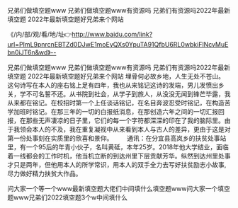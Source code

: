 兄弟们做填空题www
兄弟们做填空题www有资源吗
兄弟们有资源吗2022年最新填空题
2022年最新填空题好兄弟来个网站


《/内/部/观/看/地/址👉http://www.baidu.com/link?url=PImL9pnrcnEBTZd0DJwE1moEyQXs0YpuTA91QfbU6RL0wbkiFlNcvMuEbn0iJT6n&wd》--

兄弟们做填空题www
兄弟们做填空题www有资源吗
兄弟们有资源吗2022年最新填空题
2022年最新填空题好兄弟来个网站
埋骨何必故乡地，人生无处不苍山。这句诗写在本人的座右铭上足有四年，我也从来铭记这诗的发端，男儿发愤出乡关，学不可名誓不还。从书院到社会，从学子到旅人，从没没无闻到锋芒毕露，我从来都在铭记。在校招时第一个上任谈话铭记，在名目奔波忍受时铭记，在构造苦学加班时铭记。在那三年的一切的白报纸消息，在那创造六年之间的一切汇报回报，在那些无声凄凉的日子里，它们的每一个字符都深深的印在了我的脑际里。由于我领会本人的不及，我在重复凝视中从来看到本人与古人的差异，更由于这是对第一份处事刻在实质里的欣喜和景仰。
　　通讯：在分宜县高岚乡的扶贫处事站里，有一个95后的年青小伙子，名叫黄砥，本年25岁。2018年他大学结业，面临着一线都会的工作时机，他当机立断的到达州里下层贡献芳华。纵然到达州里处事才只是两年，但他用本人的所学常识，用本人的双手全力去写好扶贫励志小故事,尽力做好精力扶贫大作品。





问大家一个等一个www最新填空题大佬们中间填什么填空题www问大家一个填空题www兄弟们2022填空题3个w中间填什么
